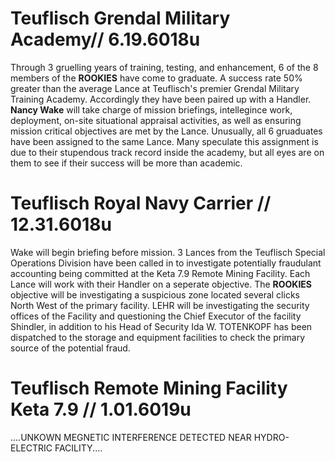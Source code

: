 # Teuflisch Grendal Military Academy// 6.19.6018u

Through 3 gruelling years of training, testing, and enhancement, 6 of the 8 members of the **ROOKIES** have come to graduate.  A success rate 50% greater than the average Lance at Teuflisch's premier Grendal Military Training Academy. Accordingly they have been paired up with a Handler.  **Nancy Wake** will take charge of mission briefings, intellegince work, deployment, on-site situational appraisal activities, as well as ensuring mission critical objectives are met by the Lance.  Unusually, all 6 gruaduates have been assigned to the same Lance.  Many speculate this assignment is due to their stupendous track record inside the academy, but all eyes are on them to see if their success will be more than academic. 

# Teuflisch Royal Navy Carrier // 12.31.6018u

Wake will begin briefing before mission.
3 Lances from the Teuflisch Special Operations Division have been called in to investigate potentially fraudulant accounting being committed at the Keta 7.9 Remote Mining Facility.  Each Lance will work with their Handler on a seperate objective. The **ROOKIES** objective will be investigating a suspicious zone located several clicks North West of the primary facility. LEHR will be investigating the security offices of the Facility and questioning the Chief Executor of the facility Shindler, in addition to his Head of Security Ida W. TOTENKOPF has been dispatched to the storage and equipment facilities to check the primary source of the potential fraud.   

# Teuflisch Remote Mining Facility Keta 7.9 // 1.01.6019u


....UNKOWN MEGNETIC INTERFERENCE DETECTED NEAR HYDRO-ELECTRIC FACILITY....
